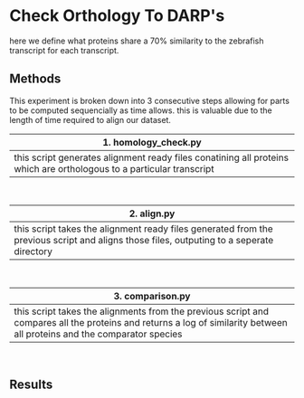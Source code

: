 # Check Orthology To DARP's
here we define what proteins share a 70% similarity to the zebrafish transcript
for each transcript.

## Methods
This experiment is broken down into 3 consecutive steps allowing for parts to be computed sequencially as time allows. this is valuable due to the length of time required to align our dataset.

| 1. homology_check.py |
|-------------------|
| this script generates alignment ready files conatining all proteins which are orthologous to a particular transcript | 
<br>

| 2. align.py |
|----------|
| this script takes the alignment ready files generated from the previous script and aligns those files, outputing to a seperate directory | 
<br>

| 3. comparison.py |
|---------------|
| this script takes the alignments from the previous script and compares all the proteins and returns a log of similarity between all proteins and the comparator species |
<br>

## Results

